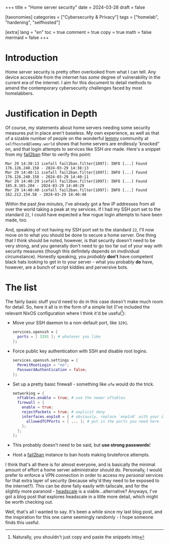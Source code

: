 +++
title = "Home server security"
date = 2024-03-28
draft = false

[taxonomies]
categories = ["Cybersecurity & Privacy"]
tags = ["homelab", "hardening", "selfhosted"]

[extra]
lang = "en"
toc = true
comment = true
copy = true
math = false
mermaid = false
+++

# Introduction

Home server security is pretty often overlooked from what I can tell.
Any device accessible from the internet has *some* degree of
vulnerability in the current era of the internet. I aim for this
document to detail methods to amend the contemporary cybersecurity
challenges faced by most homelabbers.

# Justification in Depth

Of course, my statements about home servers needing some security
measures put in place aren't baseless. My own experience, as well as
that of a sizable number of people on the wonderful
[lemmy](https://join-lemmy.org) community at
`selfhosted@lemmy.world` shows that home servers are endlessly 'knocked"
on, and that login attempts to services like SSH *are* made. Here's a
snippet from my [fail2ban](https://fail2ban.org) filter to
verify this point:

```
Mar 29 14:38:13 icefall fail2ban.filter[1097]: INFO [...] Found 176.126.240.158 - 2024-03-29 14:38:13
Mar 29 14:40:11 icefall fail2ban.filter[1097]: INFO [...] Found 176.126.240.158 - 2024-03-29 14:40:11
Mar 29 14:40:29 icefall fail2ban.filter[1097]: INFO [...] Found 185.8.165.204 - 2024-03-29 14:40:29
Mar 29 14:40:40 icefall fail2ban.filter[1097]: INFO [...] Found 162.212.154.58 - 2024-03-29 14:40:40
```

Within the past *few minutes*, I've already got a few IP addresses from
all over the world taking a peak at my services. If I had my SSH port
set to the standard `22`, I could have expected a few rogue login
attempts to have been made, too.

And, speaking of not having my SSH port set to the standard `22`, I'll
now move on to what you should be done to secure a home server. One
thing that I think should be noted, however, is that security doesn't
need to be very strong, and you generally don't need to go too far out
of your way with security measures (though this definitely depends on
invdividual circumstance). Honestly speaking, you *probably* **don't**
have competent black hats looking to get in to your server - what you
probably **do** have, however, are a bunch of script kiddies and
perversive bots.

# The list

The fairly basic stuff you'd need to do in this case doesn't make much
room for detail. So, here it all is in the form of a simple list (I've
included the relevant NixOS configuration where I think it'd be
useful[^1]):

-   Move your SSH daemon to a non-default port, like `3291`.
    ```nix
    services.openssh = {
      ports = [ 3291 ]; # whatever you like
    };
    ```

-   Force public key authentication with SSH and disable root logins.
    ```nix
    services.openssh.settings = {
      PermitRootLogin = "no";
      PasswordAuthentication = false;
    };
    ```

-   Set up a pretty basic firewall - something like `ufw` would do the trick.
    ```nix
    networking = {
      nftables.enable = true; # use the newer nftables
      firewall = {
        enable = true;
        rejectPackets = true; # explicit deny
        interfaces.enp1s0 = { # obviously, replace `enp1s0` with your interface
          allowedTCPPorts = [ ... ]; # put in the ports you need here
        };
      };
    };
    ```

-   This probably doesn't need to be said, but **use strong passwords**!

-   Host a [fail2ban](https://fail2ban.org) instance to ban hosts making bruteforce attempts.

I think that's all there is for almost everyone, and is basically the
minimal amount of effort a home server administrator should do.
Personally, I would prefer to enforce a VPN connection in order to
access my *personal* services for that extra layer of security (because
why'd they need to be exposed to the internet?). This can be done faily
easily with tailscale, and for the slightly more paranoid -
[headscale](https://headscale.net/) is a
viable...alternative? Anyways, I've got a blog post that explores
headscale in a little more detail, which might be worth checking out.

Well, that's all I wanted to say. It's been a while since my last blog
post, and the inspiration for this one came seemingly randomly - I hope
someone finds this useful.

[^1]: Naturally, you shouldn't just copy and paste the snippets into
 
